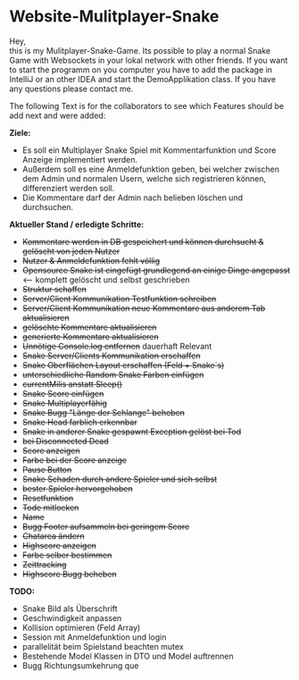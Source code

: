 # Website-Mulitplayer-Snake

Hey, <br>
this is my Mulitplayer-Snake-Game.
Its possible to play a normal Snake Game with Websockets in your lokal network with other friends.
If you want to  start the programm on you computer you have to add the package in IntelliJ or an other IDEA and start the DemoApplikation class.
If you have any questions please contact me.


The following Text is for the collaborators to see which Features should be add next and were added:

**Ziele:** <br>
- Es soll ein Multiplayer Snake Spiel mit Kommentarfunktion und Score Anzeige implementiert werden. 
- Außerdem soll es eine Anmeldefunktion geben, bei welcher zwischen dem Admin und normalen Usern, welche sich registrieren können, differenziert werden soll. 
- Die Kommentare darf der Admin nach belieben löschen und durchsuchen.

**Aktueller Stand / erledigte Schritte:** <br>
- ~~Kommentare werden in DB gespeichert und können durchsucht & gelöscht von jeden Nutzer~~
- ~~Nutzer & Anmeldefunktion fehlt völlig~~
- ~~Opensource Snake ist eingefügt grundlegend an einige Dinge angepasst~~ <-- komplett gelöscht und selbst geschrieben
- ~~Struktur schaffen~~
- ~~Server/Client Kommunikation Testfunktion schreiben~~
- ~~Server/Client Kommunikation neue Kommentare aus anderem Tab aktualisieren~~
- ~~gelöschte Kommentare aktualisieren~~
- ~~generierte Kommentare aktualisieren~~
- ~~Unnötige Console.log entfernen~~ dauerhaft Relevant
- ~~Snake Server/Clients Kommunikation erschaffen~~
- ~~Snake Oberflächen Layout erschaffen (Feld + Snake´s)~~
- ~~unterschiedliche Random Snake Farben einfügen~~
- ~~currentMilis anstatt Sleep()~~
- ~~Snake Score einfügen~~
- ~~Snake Multiplayerfähig~~
- ~~Snake Bugg "Länge der Schlange" beheben~~
- ~~Snake Head farblich erkennbar~~
- ~~Snake in anderer Snake gespawnt Execption gelöst bei Tod~~
- ~~bei Disconnected Dead~~
- ~~Score anzeigen~~
- ~~Farbe bei der Score anzeige~~
- ~~Pause Button~~
- ~~Snake Schaden durch andere Spieler und sich selbst~~
- ~~bester Spieler hervorgehoben~~
- ~~Resetfunktion~~
- ~~Tode mitlocken~~
- ~~Name~~
- ~~Bugg Footer aufsammeln bei geringem Score~~
- ~~Chatarea ändern~~
- ~~Highscore anzeigen~~
- ~~Farbe selber bestimmen~~
- ~~Zeittracking~~
- ~~Highscore Bugg beheben~~ 

**TODO:** <br>
- Snake Bild als Überschrift
- Geschwindigkeit anpassen
- Kollision optimieren (Feld Array)
- Session mit Anmeldefunktion und login
- parallelität beim Spielstand beachten mutex
- Bestehende Model Klassen in DTO und Model auftrennen
- Bugg Richtungsumkehrung que 
